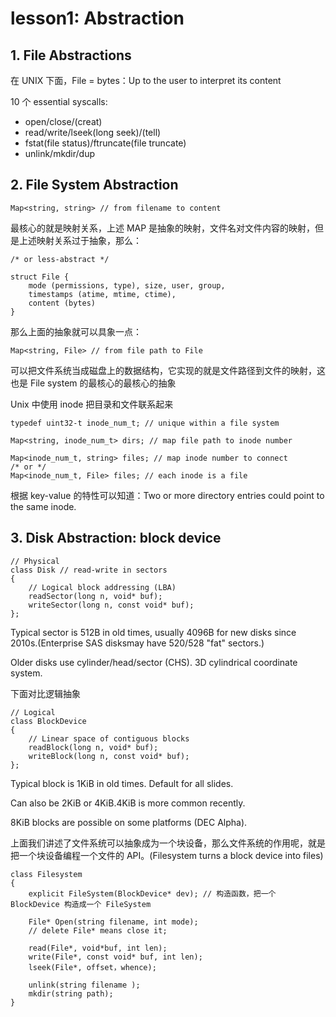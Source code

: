 # lesson1: Abstraction

## 1. File Abstractions

在 UNIX 下面，File = bytes：Up to the user to interpret its content

10 个 essential syscalls:

- open/close/(creat)
- read/write/lseek(long seek)/(tell)
- fstat(file status)/ftruncate(file truncate)
- unlink/mkdir/dup

## 2. File System Abstraction

```
Map<string, string> // from filename to content
```

最核心的就是映射关系，上述 MAP 是抽象的映射，文件名对文件内容的映射，但是上述映射关系过于抽象，那么：

```
/* or less-abstract */

struct File {
    mode (permissions, type), size, user, group,
    timestamps (atime, mtime, ctime),
    content (bytes)
}
```

那么上面的抽象就可以具象一点：

```
Map<string, File> // from file path to File
```

可以把文件系统当成磁盘上的数据结构，它实现的就是文件路径到文件的映射，这也是 File system 的最核心的最核心的抽象

Unix 中使用 inode 把目录和文件联系起来

```
typedef uint32-t inode_num_t; // unique within a file system

Map<string, inode_num_t> dirs; // map file path to inode number

Map<inode_num_t, string> files; // map inode number to connect
/* or */
Map<inode_num_t, File> files; // each inode is a file

```

根据 key-value 的特性可以知道：Two or more directory entries could point to the same inode.

## 3. Disk Abstraction: block device

```
// Physical
class Disk // read-write in sectors
{
    // Logical block addressing (LBA)
    readSector(long n, void* buf);
    writeSector(long n, const void* buf);
};
```

Typical sector is 512B in old times, usually 4096B for new disks since 2010s.(Enterprise SAS disksmay have 520/528 "fat" sectors.)

Older disks use cylinder/head/sector (CHS). 3D cylindrical coordinate system.

下面对比逻辑抽象

```
// Logical
class BlockDevice
{
    // Linear space of contiguous blocks
    readBlock(long n, void* buf);
    writeBlock(long n, const void* buf);
};
```

Typical block is 1KiB in old times. Default for all slides.

Can also be 2KiB or 4KiB.4KiB is more common recently.

8KiB blocks are possible on some platforms (DEC Alpha).

上面我们讲述了文件系统可以抽象成为一个块设备，那么文件系统的作用呢，就是把一个块设备编程一个文件的 API。(Filesystem turns a block device into files)

```
class Filesystem
{
    explicit FileSystem(BlockDevice* dev); // 构造函数，把一个 BlockDevice 构造成一个 FileSystem

    File* Open(string filename, int mode);
    // delete File* means close it;

    read(File*, void*buf, int len);
    write(File*, const void* buf, int len);
    lseek(File*, offset，whence);
    
    unlink(string filename );
    mkdir(string path);
}
```
